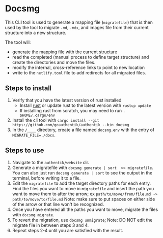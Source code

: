 # Docsmg

This CLI tool is used to generate a mapping file (`migratefile`) that is then used by the tool to migrate `.md`, `.mdx`, and images file from their current structure into a new structure.

The tool will:
-   generate the mapping file with the current structure
-   read the completed (manual process to define target structure) and create the directories and move the files.
-   modify the internal, cross-reference links to point to new location
-   write to the `netlify.toml` file to add redirects for all migrated files.

## Steps to install

1. Verify that you have the latest version of rust installed
    - Install [rust](rustup.rs) or update rust to the latest version with `rustup update`
    - If installing rust from scratch, you may need to run `. $HOME/.cargo/env`
2. Install the cli tool with `cargo install --git https://github.com/goauthentik/authentik --bin docsmg`
3. In the `/____` directory, create a file named `docsmg.env` with the entry of `MIGRATE_FILE=./docs`.

## Steps to use

1. Navigate to the `authentik/website` dir.
2. Generate a migratefile with `docsmg generate | sort  >> migratefile`.
    You can also just run `docsmg generate | sort` to see the output in the terminal, before writing it to a file.
3. Edit the `migratefile` to add the target directory paths for each entry.
   Find the files you want to move in `migratefile` and insert the path you want to move them to after the arrow; ex `path/to/move/from/file.md -> path/to/move/to/file.md` Note: make sure to put spaces on either side of the arrow or that line won't be recognized.
4. Once you have entered all the paths you want to move, migrate the files with `docsmg migrate`.
5. To revert the migration, use `docsmg unmigrate`; Note: DO NOT edit the migrate file in between steps 3 and 4.
6. Repeat steps 2-4 until you are satisfied with the result.
